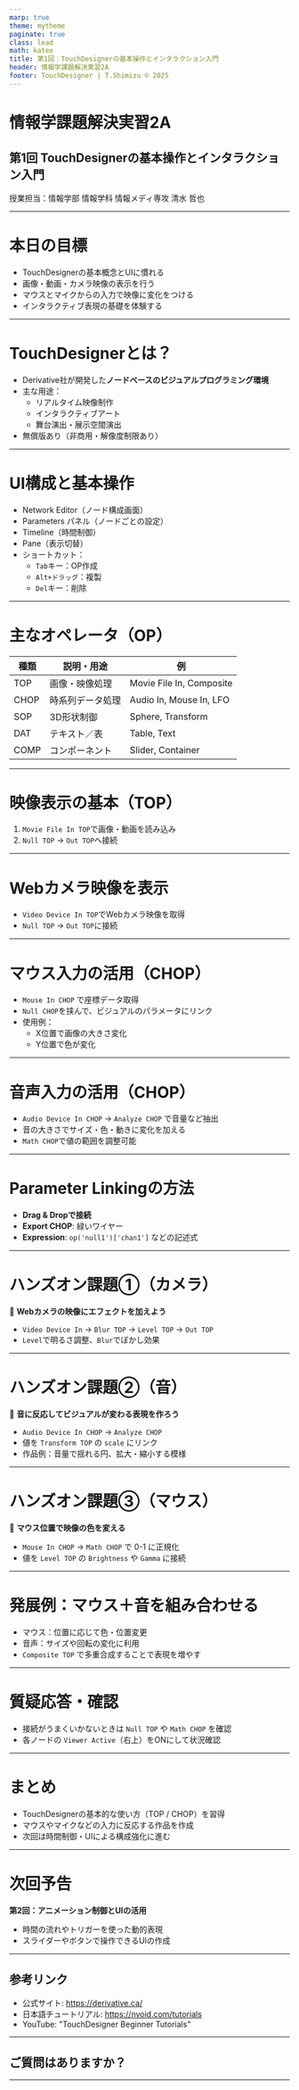 ```yaml
---
marp: true
theme: mytheme
paginate: true
class: lead
math: katex
title: 第1回：TouchDesignerの基本操作とインタラクション入門
header: 情報学課題解決実習2A
footer: TouchDesigner | T.Shimizu © 2025
---
```


# 情報学課題解決実習2A
## 第1回  TouchDesignerの基本操作とインタラクション入門

授業担当：情報学部 情報学科 情報メディ専攻 清水 哲也

---

# 本日の目標

- TouchDesignerの基本概念とUIに慣れる  
- 画像・動画・カメラ映像の表示を行う  
- マウスとマイクからの入力で映像に変化をつける  
- インタラクティブ表現の基礎を体験する

---

# TouchDesignerとは？

- Derivative社が開発した**ノードベースのビジュアルプログラミング環境**
- 主な用途：
  - リアルタイム映像制作
  - インタラクティブアート
  - 舞台演出・展示空間演出
- 無償版あり（非商用・解像度制限あり）

---

# UI構成と基本操作

- Network Editor（ノード構成画面）
- Parameters パネル（ノードごとの設定）
- Timeline（時間制御）
- Pane（表示切替）
- ショートカット：
  - `Tab`キー：OP作成
  - `Alt+ドラッグ`：複製
  - `Del`キー：削除

---

# 主なオペレータ（OP）


| 種類 | 説明・用途 | 例 |
|------|------------|----|
| TOP  | 画像・映像処理 | Movie File In, Composite |
| CHOP | 時系列データ処理 | Audio In, Mouse In, LFO |
| SOP  | 3D形状制御 | Sphere, Transform |
| DAT  | テキスト／表 | Table, Text |
| COMP | コンポーネント | Slider, Container |

---

# 映像表示の基本（TOP）

1. `Movie File In TOP`で画像・動画を読み込み  
2. `Null TOP` → `Out TOP`へ接続

---

# Webカメラ映像を表示

- `Video Device In TOP`でWebカメラ映像を取得  
- `Null TOP` → `Out TOP`に接続

---

# マウス入力の活用（CHOP）

- `Mouse In CHOP` で座標データ取得  
- `Null CHOP`を挟んで、ビジュアルのパラメータにリンク  
- 使用例：
  - X位置で画像の大きさ変化
  - Y位置で色が変化

---

# 音声入力の活用（CHOP）

- `Audio Device In CHOP` → `Analyze CHOP` で音量など抽出  
- 音の大きさでサイズ・色・動きに変化を加える  
- `Math CHOP`で値の範囲を調整可能

---

# Parameter Linkingの方法

- **Drag & Dropで接続**
- **Export CHOP**: 緑いワイヤー  
- **Expression**: `op('null1')['chan1']` などの記述式

---

# ハンズオン課題①（カメラ）

🎯 **Webカメラの映像にエフェクトを加えよう**

- `Video Device In` → `Blur TOP` → `Level TOP` → `Out TOP`  
- `Level`で明るさ調整、`Blur`でぼかし効果

---

# ハンズオン課題②（音）

🎯 **音に反応してビジュアルが変わる表現を作ろう**

- `Audio Device In CHOP` → `Analyze CHOP`  
- 値を `Transform TOP` の `scale` にリンク  
- 作品例：音量で揺れる円、拡大・縮小する模様

---

# ハンズオン課題③（マウス）

🎯 **マウス位置で映像の色を変える**

- `Mouse In CHOP` → `Math CHOP` で 0-1 に正規化  
- 値を `Level TOP` の `Brightness` や `Gamma` に接続

---

# 発展例：マウス＋音を組み合わせる

- マウス：位置に応じて色・位置変更  
- 音声：サイズや回転の変化に利用  
- `Composite TOP` で多重合成することで表現を増やす

---

# 質疑応答・確認

- 接続がうまくいかないときは `Null TOP` や `Math CHOP` を確認  
- 各ノードの `Viewer Active`（右上）をONにして状況確認

---

# まとめ

- TouchDesignerの基本的な使い方（TOP / CHOP）を習得  
- マウスやマイクなどの入力に反応する作品を作成  
- 次回は時間制御・UIによる構成強化に進む

---

# 次回予告

**第2回：アニメーション制御とUIの活用**

- 時間の流れやトリガーを使った動的表現  
- スライダーやボタンで操作できるUIの作成

---

## 参考リンク

- 公式サイト: https://derivative.ca/  
- 日本語チュートリアル: https://nvoid.com/tutorials  
- YouTube: "TouchDesigner Beginner Tutorials"

---

## ご質問はありますか？

---
